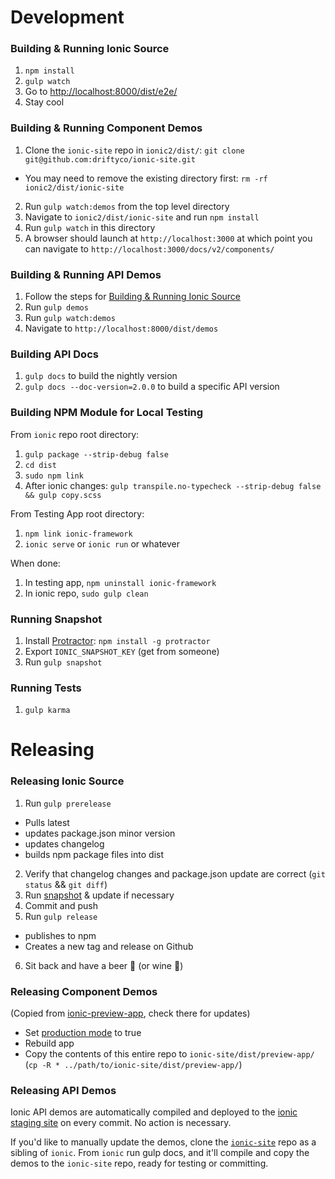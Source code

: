 # Development


### Building & Running Ionic Source

1. `npm install`
2. `gulp watch`
3. Go to [http://localhost:8000/dist/e2e/](http://localhost:8000/dist/e2e/)
4. Stay cool


### Building & Running Component Demos

1. Clone the `ionic-site` repo in `ionic2/dist/`: `git clone git@github.com:driftyco/ionic-site.git`
 * You may need to remove the existing directory first: `rm -rf ionic2/dist/ionic-site`
2. Run `gulp watch:demos` from the top level directory
3. Navigate to `ionic2/dist/ionic-site` and run `npm install`
4. Run `gulp watch` in this directory
5. A browser should launch at `http://localhost:3000` at which point you can navigate to `http://localhost:3000/docs/v2/components/`


### Building & Running API Demos

1. Follow the steps for [Building & Running Ionic Source](#building--running-ionic-source)
2. Run `gulp demos`
3. Run `gulp watch:demos`
4. Navigate to `http://localhost:8000/dist/demos`


### Building API Docs

1. `gulp docs` to build the nightly version
2. `gulp docs --doc-version=2.0.0` to build a specific API version


### Building NPM Module for Local Testing

From `ionic` repo root directory:

1. `gulp package --strip-debug false`
2. `cd dist`
3. `sudo npm link`
4. After ionic changes: `gulp transpile.no-typecheck --strip-debug false && gulp copy.scss`

From Testing App root directory:

1. `npm link ionic-framework`
2. `ionic serve` or `ionic run` or whatever

When done:

1. In testing app, `npm uninstall ionic-framework`
2. In ionic repo, `sudo gulp clean`


### Running Snapshot

1. Install [Protractor](https://angular.github.io/protractor/#/): `npm install -g protractor`
2. Export `IONIC_SNAPSHOT_KEY` (get from someone)
3. Run `gulp snapshot`


### Running Tests

1. `gulp karma`


# Releasing

### Releasing Ionic Source

1. Run `gulp prerelease`
  - Pulls latest
  - updates package.json minor version
  - updates changelog
  - builds npm package files into dist

2. Verify that changelog changes and package.json update are correct (`git status` && `git diff`)
3. Run [snapshot](#running-snapshot) & update if necessary
4. Commit and push
5. Run `gulp release`
  - publishes to npm
  - Creates a new tag and release on Github

6. Sit back and have a beer :beer: (or wine :wine_glass:)

### Releasing Component Demos

(Copied from [ionic-preview-app](https://github.com/driftyco/ionic-preview-app#updating-ionic-site), check there for updates)

- Set [production mode](https://github.com/driftyco/ionic-preview-app/blob/master/app/app.ts#L11) to true
- Rebuild app
- Copy the contents of this entire repo to `ionic-site/dist/preview-app/` (`cp -R * ../path/to/ionic-site/dist/preview-app/`)



### Releasing API Demos
Ionic API demos are automatically compiled and deployed to the [ionic staging site](http://ionic-site-staging.herokuapp.com/) on every commit. No action is necessary.

If you'd like to manually update the demos, clone the [`ionic-site`](https://github.com/driftyco/ionic-site) repo as a sibling of `ionic`. From `ionic` run gulp docs, and it'll compile and copy the demos to the `ionic-site` repo, ready for testing or committing.
